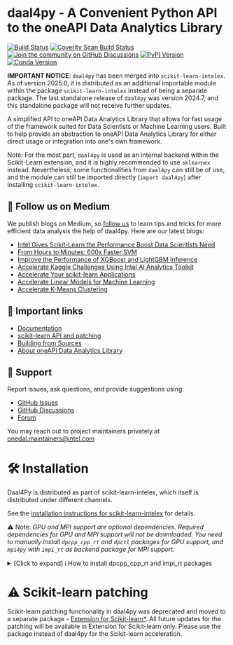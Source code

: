 <!--
  ~ Copyright 2021 Intel Corporation
  ~
  ~ Licensed under the Apache License, Version 2.0 (the "License");
  ~ you may not use this file except in compliance with the License.
  ~ You may obtain a copy of the License at
  ~
  ~     http://www.apache.org/licenses/LICENSE-2.0
  ~
  ~ Unless required by applicable law or agreed to in writing, software
  ~ distributed under the License is distributed on an "AS IS" BASIS,
  ~ WITHOUT WARRANTIES OR CONDITIONS OF ANY KIND, either express or implied.
  ~ See the License for the specific language governing permissions and
  ~ limitations under the License.
-->

# daal4py - A Convenient Python API to the oneAPI Data Analytics Library
[![Build Status](https://dev.azure.com/daal/daal4py/_apis/build/status/CI?branchName=main)](https://dev.azure.com/daal/daal4py/_build/latest?definitionId=9&branchName=main)
[![Coverity Scan Build Status](https://scan.coverity.com/projects/21716/badge.svg)](https://scan.coverity.com/projects/daal4py)
[![Join the community on GitHub Discussions](https://badgen.net/badge/join%20the%20discussion/on%20github/black?icon=github)](https://github.com/IntelPython/daal4py/discussions)
[![PyPI Version](https://img.shields.io/pypi/v/daal4py)](https://pypi.org/project/daal4py/)
[![Conda Version](https://img.shields.io/conda/vn/conda-forge/daal4py)](https://anaconda.org/conda-forge/daal4py)

**IMPORTANT NOTICE**: `daal4py` has been merged into `scikit-learn-intelex`. As of version 2025.0, it is distributed as an additional importable module within the package `scikit-learn-intelex` instead of being a separate package. The last standalone release of `daal4py` was version 2024.7, and this standalone package will not receive further updates.

A simplified API to oneAPI Data Analytics Library that allows for fast usage of the framework suited for Data Scientists or Machine Learning users.  Built to help provide an abstraction to oneAPI Data Analytics Library for either direct usage or integration into one's own framework.

Note: For the most part, `daal4py` is used as an internal backend within the Scikit-Learn extension, and it is highly recommended to use `sklearnex` instead. Nevertheless, some functionalities from `daal4py` can still be of use, and the module can still be imported directly (`import daal4py`) after installing `scikit-learn-intelex`.

## 👀 Follow us on Medium

We publish blogs on Medium, so [follow us](https://medium.com/intel-analytics-software/tagged/machine-learning) to learn tips and tricks for more efficient data analysis the help of daal4py. Here are our latest blogs:

- [Intel Gives Scikit-Learn the Performance Boost Data Scientists Need](https://medium.com/intel-analytics-software/intel-gives-scikit-learn-the-performance-boost-data-scientists-need-42eb47c80b18)
- [From Hours to Minutes: 600x Faster SVM](https://medium.com/intel-analytics-software/from-hours-to-minutes-600x-faster-svm-647f904c31ae)
- [Improve the Performance of XGBoost and LightGBM Inference](https://medium.com/intel-analytics-software/improving-the-performance-of-xgboost-and-lightgbm-inference-3b542c03447e)
- [Accelerate Kaggle Challenges Using Intel AI Analytics Toolkit](https://medium.com/intel-analytics-software/accelerate-kaggle-challenges-using-intel-ai-analytics-toolkit-beb148f66d5a)
- [Accelerate Your scikit-learn Applications](https://medium.com/intel-analytics-software/improving-the-performance-of-xgboost-and-lightgbm-inference-3b542c03447e)
- [Accelerate Linear Models for Machine Learning](https://medium.com/intel-analytics-software/accelerating-linear-models-for-machine-learning-5a75ff50a0fe)
- [Accelerate K-Means Clustering](https://medium.com/intel-analytics-software/accelerate-k-means-clustering-6385088788a1)

## 🔗 Important links
- [Documentation](https://intelpython.github.io/daal4py/)
- [scikit-learn API and patching](https://intelpython.github.io/daal4py/sklearn.html#sklearn)
- [Building from Sources](https://github.com/uxlfoundation/scikit-learn-intelex/blob/main/daal4py/INSTALL.md)
- [About oneAPI Data Analytics Library](https://github.com/uxlfoundation/oneDAL)

## 💬 Support

Report issues, ask questions, and provide suggestions using:

- [GitHub Issues](https://github.com/uxlfoundation/scikit-learn-intelex/issues)
- [GitHub Discussions](https://github.com/uxlfoundation/scikit-learn-intelex/discussions)
- [Forum](https://community.intel.com/t5/Intel-Distribution-for-Python/bd-p/distribution-python)

You may reach out to project maintainers privately at onedal.maintainers@intel.com

# 🛠 Installation

Daal4Py is distributed as part of scikit-learn-intelex, which itself is distributed under different channels.

See the [installation instructions for scikit-learn-intelex](https://github.com/uxlfoundation/scikit-learn-intelex/blob/main/INSTALL.md) for details.

⚠️ Note: *GPU and MPI support are optional dependencies.
Required dependencies for GPU and MPI support will not be downloaded.
You need to manually install `dpcpp_cpp_rt` and `dpctl` packages for GPU support, and `mpi4py` with `impi_rt` as backend package for MPI support.*

<details><summary>[Click to expand] ℹ️ How to install dpcpp_cpp_rt and impi_rt packages </summary>

```shell
# PyPi for dpcpp
pip install -U dpcpp_cpp_rt dpctl
```

```shell
# PyPi for MPI
pip install -U mpi4py impi_rt
```

```shell
# conda for dpcpp
conda install dpcpp_cpp_rt dpctl -c https://software.repos.intel.com/python/conda/
```

```shell
# conda for MPI
conda install mpi4py impi_rt -c https://software.repos.intel.com/python/conda/
```

</details>


# ⚠️ Scikit-learn patching

Scikit-learn patching functionality in daal4py was deprecated and moved to a separate package - [Extension for Scikit-learn*](https://github.com/uxlfoundation/scikit-learn-intelex). All future updates for the patching will be available in Extension for Scikit-learn only. Please use the package instead of daal4py for the Scikit-learn acceleration.
